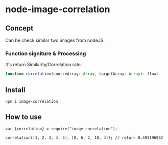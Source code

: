 # node-image-correlation
## Concept ##
Can be check similar two images from nodeJS.

### Function signiture & Processing ###
It's return Similarity/Correlation rate.
```typescript
function correlation(sourceArray: Array, targetArray: Array): float
```

## Install ##
```npm i image-correlation```

## How to use ##
```node
var {correlation} = require("image-correlation");

correlation([1, 2, 3, 4, 5], [0, 6, 2, 10, 4]); // return 0.493196962
```
